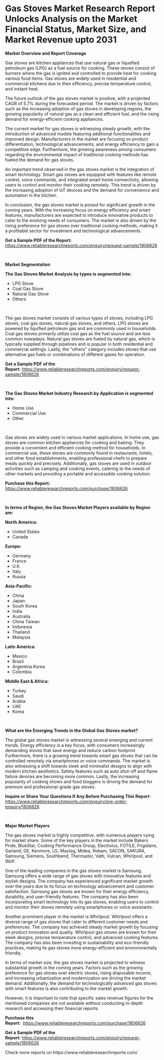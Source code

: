 <p><h1>Gas Stoves Market Research Report Unlocks Analysis on the Market Financial Status, Market Size, and Market Revenue upto 2031</h1></p><p><strong>Market Overview and Report Coverage</strong></p>
<p><p>Gas stoves are kitchen appliances that use natural gas or liquefied petroleum gas (LPG) as a fuel source for cooking. These stoves consist of burners where the gas is ignited and controlled to provide heat for cooking various food items. Gas stoves are widely used in residential and commercial kitchens due to their efficiency, precise temperature control, and instant heat.</p><p>The future outlook of the gas stoves market is positive, with a projected CAGR of 5.7% during the forecasted period. The market is driven by factors such as the increasing adoption of gas stoves in developing regions, the growing popularity of natural gas as a clean and efficient fuel, and the rising demand for energy-efficient cooking appliances.</p><p>The current market for gas stoves is witnessing steady growth, with the introduction of advanced models featuring additional functionalities and improved design. Manufacturers in the market are focusing on product differentiation, technological advancements, and energy efficiency to gain a competitive edge. Furthermore, the growing awareness among consumers regarding the environmental impact of traditional cooking methods has fueled the demand for gas stoves.</p><p>An important trend observed in the gas stoves market is the integration of smart technology. Smart gas stoves are equipped with features like remote control, voice commands, and integrated smart home connectivity, allowing users to control and monitor their cooking remotely. This trend is driven by the increasing adoption of IoT devices and the demand for convenience and automation in the kitchen.</p><p>In conclusion, the gas stoves market is poised for significant growth in the coming years. With the increasing focus on energy efficiency and smart features, manufacturers are expected to introduce innovative products to cater to the evolving needs of consumers. The market is also driven by the rising preference for gas stoves over traditional cooking methods, making it a profitable sector for investment and technological advancements.</p></p>
<p><strong>Get a Sample PDF of the Report:</strong> <a href="https://www.reliableresearchreports.com/enquiry/request-sample/1806626">https://www.reliableresearchreports.com/enquiry/request-sample/1806626</a></p>
<p>&nbsp;</p>
<p><strong>Market Segmentation</strong></p>
<p><strong>The Gas Stoves Market Analysis by types is segmented into:</strong></p>
<p><ul><li>LPG Stove</li><li>Coal Gas Stove</li><li>Natural Gas Stove</li><li>Others</li></ul></p>
<p>&nbsp;</p>
<p><p>The gas stoves market consists of various types of stoves, including LPG stoves, coal gas stoves, natural gas stoves, and others. LPG stoves are powered by liquified petroleum gas and are commonly used in households. Coal gas stoves primarily utilize coal gas as the fuel source and are less common nowadays. Natural gas stoves are fueled by natural gas, which is typically supplied through pipelines and is popular in both residential and commercial settings. Lastly, the "others" category includes stoves that use alternative gas fuels or combinations of different gases for operation.</p></p>
<p><strong>Get a Sample PDF of the Report:</strong>&nbsp;<a href="https://www.reliableresearchreports.com/enquiry/request-sample/1806626">https://www.reliableresearchreports.com/enquiry/request-sample/1806626</a></p>
<p>&nbsp;</p>
<p><strong>The Gas Stoves Market Industry Research by Application is segmented into:</strong></p>
<p><ul><li>Home Use</li><li>Commercial Use</li><li>Other</li></ul></p>
<p>&nbsp;</p>
<p><p>Gas stoves are widely used in various market applications. In home use, gas stoves are common kitchen appliances for cooking and baking. They provide a convenient and efficient cooking method for households. In commercial use, these stoves are commonly found in restaurants, hotels, and other food establishments, enabling professional chefs to prepare meals quickly and precisely. Additionally, gas stoves are used in outdoor activities such as camping and cooking events, catering to the needs of other markets and providing a portable and accessible cooking solution.</p></p>
<p><strong>Purchase this Report:</strong>&nbsp; <a href="https://www.reliableresearchreports.com/purchase/1806626">https://www.reliableresearchreports.com/purchase/1806626</a></p>
<p>&nbsp;</p>
<p><strong>In terms of Region, the Gas Stoves Market Players available by Region are:</strong></p>
<p>
    <p> <strong> North America: </strong>
        <ul>
            <li>United States</li>
            <li>Canada</li>
        </ul>
        </p> 
    <p> <strong> Europe: </strong>
        <ul>
            <li>Germany</li>
            <li>France</li>
            <li>U.K.</li>
            <li>Italy</li>
            <li>Russia</li>
        </ul>
        </p> 
    <p> <strong> Asia-Pacific: </strong>
        <ul>
            <li>China</li>
            <li>Japan</li>
            <li>South Korea</li>
            <li>India</li>
            <li>Australia</li>
            <li>China Taiwan</li>
            <li>Indonesia</li>
            <li>Thailand</li>
            <li>Malaysia</li>
        </ul>
        </p> 
    <p> <strong> Latin America: </strong>
        <ul>
            <li>Mexico</li>
            <li>Brazil</li>
            <li>Argentina Korea</li>
            <li>Colombia</li>
        </ul>
        </p> 
    <p> <strong> Middle East & Africa: </strong>
        <ul>
            <li>Turkey</li>
            <li>Saudi</li>
            <li>Arabia</li>
            <li>UAE</li>
            <li>Korea</li>
        </ul>
    </p>
    </p>
<p>&nbsp;</p>
<p><strong>What are the Emerging Trends in the Global Gas Stoves market?</strong></p>
<p><p>The global gas stoves market is witnessing several emerging and current trends. Energy efficiency is a key focus, with consumers increasingly demanding stoves that save energy and reduce carbon footprint. Furthermore, there is a growing trend towards smart gas stoves that can be controlled remotely via smartphones or voice commands. The market is also witnessing a shift towards sleek and minimalist designs to align with modern kitchen aesthetics. Safety features such as auto shut-off and flame failure devices are becoming more common. Lastly, the increasing popularity of cooking shows and food bloggers is driving the demand for premium and professional-grade gas stoves.</p></p>
<p><strong>Inquire or Share Your Questions If Any Before Purchasing This Report</strong>- <a href="https://www.reliableresearchreports.com/enquiry/pre-order-enquiry/1806626">https://www.reliableresearchreports.com/enquiry/pre-order-enquiry/1806626</a></p>
<p>&nbsp;</p>
<p><strong>Major Market Players</strong></p>
<p><p>The gas stoves market is highly competitive, with numerous players vying for market share. Some of the key players in the market include Bakers Pride, BlueStar, Cooking Performance Group, Electrolux, FOTILE, Frigidaire, Garland, GE, Kenmore, LG, Maytag, Midea, Robam, SACON, SAKURA, Samsung, Siemens, Southbend, Thermador, Vatti, Vulcan, Whirlpool, and Wolf. </p><p>One of the leading companies in the gas stoves market is Samsung. Samsung offers a wide range of gas stoves with innovative features and stylish designs. The company has experienced significant market growth over the years due to its focus on technology advancement and customer satisfaction. Samsung gas stoves are known for their energy efficiency, durability, and user-friendly features. The company has also been incorporating smart technology into its gas stoves, enabling users to control and monitor their stoves remotely using smartphones or voice assistants.</p><p>Another prominent player in the market is Whirlpool. Whirlpool offers a diverse range of gas stoves that cater to different customer needs and preferences. The company has achieved steady market growth by focusing on product innovation and quality. Whirlpool gas stoves are known for their sleek designs, precise temperature control, and advanced cooking features. The company has also been investing in sustainability and eco-friendly practices, making its gas stoves more energy-efficient and environmentally friendly.</p><p>In terms of market size, the gas stoves market is projected to witness substantial growth in the coming years. Factors such as the growing preference for gas stoves over electric stoves, rising disposable income, and increasing urbanization and modernization are driving the market demand. Additionally, the demand for technologically advanced gas stoves with smart features is also contributing to the market growth.</p><p>However, it is important to note that specific sales revenue figures for the mentioned companies are not available without conducting in-depth research and accessing their financial reports.</p></p>
<p><strong>Purchase this Report:</strong>&nbsp;&nbsp;<a href="https://www.reliableresearchreports.com/purchase/1806626">https://www.reliableresearchreports.com/purchase/1806626</a></p>
<p></p>
<p><strong>Get a Sample PDF of the Report:</strong>&nbsp;<a href="https://www.reliableresearchreports.com/enquiry/request-sample/1806626">https://www.reliableresearchreports.com/enquiry/request-sample/1806626</a></p>
<p>Check more reports on https://www.reliableresearchreports.com/</p>